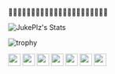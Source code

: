 🦔🦔🦔🦔🦔🦔🦔🦔🦔🦔🦔🦔🦔🦔🦔🦔🦔🦔🦔🦔🦔🦔

![JukePlz's Stats](https://github-readme-stats.vercel.app/api?username=JukePlz&theme=ayu-mirage&show_icons=true&hide_border=true&count_private=true)

![trophy](https://github-profile-trophy.vercel.app/?username=JukePlz&theme=onedark&column=4&row=2&rank=-?)

<div>
  <img height="25" src="https://cdn.jsdelivr.net/gh/devicons/devicon@latest/icons/cplusplus/cplusplus-original.svg" />
  <img height="25" src="https://cdn.jsdelivr.net/gh/devicons/devicon@latest/icons/csharp/csharp-original.svg" />
  <img height="25" src="https://cdn.jsdelivr.net/gh/devicons/devicon@latest/icons/processing/processing-original.svg" />
  <img height="25" src="https://cdn.jsdelivr.net/gh/devicons/devicon@latest/icons/arduino/arduino-original.svg" />
  <img height="25" src="https://cdn.jsdelivr.net/gh/devicons/devicon@latest/icons/blender/blender-original.svg" />
  <img height="25" src="https://cdn.jsdelivr.net/gh/devicons/devicon@latest/icons/inkscape/inkscape-original.svg" />
  <img height="25" src="https://cdn.jsdelivr.net/gh/devicons/devicon@latest/icons/gimp/gimp-original.svg" />
</div>
